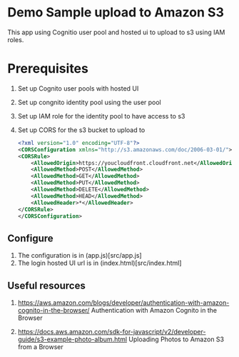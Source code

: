 # Demo Sample upload to Amazon S3 
This app using Cognitio user pool and hosted ui to upload to s3 using IAM roles.


# Prerequisites
1. Set up Cognito user pools with hosted UI
2. Set up congnito identity pool using the user pool
3. Set up IAM role for the identity pool to have access to s3
4. Set up CORS for the s3 bucket to upload to

    ```xml
    <?xml version="1.0" encoding="UTF-8"?>
    <CORSConfiguration xmlns="http://s3.amazonaws.com/doc/2006-03-01/">
    <CORSRule>
        <AllowedOrigin>https://youcloudfront.cloudfront.net</AllowedOrigin>
        <AllowedMethod>POST</AllowedMethod>
        <AllowedMethod>GET</AllowedMethod>
        <AllowedMethod>PUT</AllowedMethod>
        <AllowedMethod>DELETE</AllowedMethod>
        <AllowedMethod>HEAD</AllowedMethod>
        <AllowedHeader>*</AllowedHeader>
    </CORSRule>
    </CORSConfiguration>
    ```



## Configure

1. The configuration is in (app.js)[src/app.js]
2. The login hosted UI url is in (index.html)[src/index.html]

## Useful resources

1. https://aws.amazon.com/blogs/developer/authentication-with-amazon-cognito-in-the-browser/ Authentication with Amazon Cognito in the Browser

2. https://docs.aws.amazon.com/sdk-for-javascript/v2/developer-guide/s3-example-photo-album.html   Uploading Photos to Amazon S3 from a Browser



